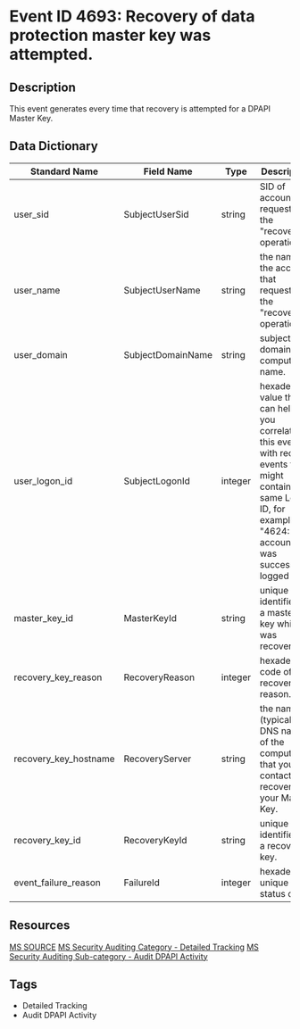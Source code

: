 # Event ID 4693: Recovery of data protection master key was attempted.

## Description
This event generates every time that recovery is attempted for a DPAPI Master Key.

## Data Dictionary
|Standard Name|Field Name|Type|Description|Sample Value|
|---|---|---|---|---|
|user_sid|SubjectUserSid|string|SID of account that requested the "recover" operation.|S-1-5-21-3457937927-2839227994-823803824-1104|
|user_name|SubjectUserName|string|the name of the account that requested the "recover" operation.|dadmin|
|user_domain|SubjectDomainName|string|subject's domain or computer name.|CONTOSO|
|user_logon_id|SubjectLogonId|integer|hexadecimal value that can help you correlate this event with recent events that might contain the same Logon ID, for example, "4624: An account was successfully logged on."|0x30d7c|
|master_key_id|MasterKeyId|string|unique identifier of a master key which was recovered.|0445c766-75f0-4de7-82ad-d9d97aad59f6|
|recovery_key_reason|RecoveryReason|integer|hexadecimal code of recovery reason.|0x5c005c|
|recovery_key_hostname|RecoveryServer|string|the name (typically - DNS name) of the computer that you contacted to recover your Master Key.|DC01.contoso.local|
|recovery_key_id|RecoveryKeyId|string|unique identifier of a recovery key.|None|
|event_failure_reason|FailureId|integer|hexadecimal unique status code.|0x380000|

## Resources
[MS SOURCE](https://github.com/MicrosoftDocs/windows-itpro-docs/blob/public/windows/security/threat-protection/auditing/event-4693.md)
[MS Security Auditing Category - Detailed Tracking](https://docs.microsoft.com/en-us/windows/security/threat-protection/auditing/advanced-security-audit-policy-settings#detailed-tracking)
[MS Security Auditing Sub-category - Audit DPAPI Activity](https://github.com/MicrosoftDocs/windows-itpro-docs/tree/master/windows/security/threat-protection/auditing/audit-dpapi-activity.md)

## Tags
* Detailed Tracking
* Audit DPAPI Activity